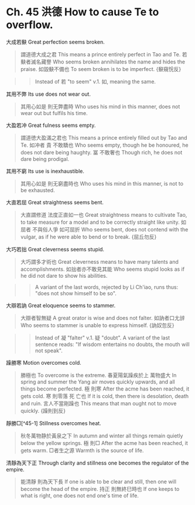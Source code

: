 # Ch. 45 洪德 How to cause Te to overflow.

大成若𡙇
Great perfection seems broken.

> 謂道德大成之君
This means a prince entirely perfect in Tao and Te.
若𡙇者滅名藏譽
Who seems broken annihilates the name and hides the praise.
如毀𡙇不備也
To seem broken is to be imperfect.
{𡙇窺恱反}

>> Instead of 若 "to seem" v.1. 如, meaning the same.

其用不弊
Its use does not wear out.

> 其用心如是
則无弊盡時
Who uses his mind in this manner,
does not wear out but fulfils his time.

大盈若冲
Great fulness seems empty.

> 謂道徳大盈滿之君也
This means a prince entirely filled out by Tao and Te.
如冲者
貴
不敢驕也
Who seems empty,
though he be honoured,
he does not dare being haughty.
冨
不敢奢也
Though rich,
he does not dare being prodigal.

其用不窮
Its use is inexhaustible.

> 其用心如是
則无窮盡時也
Who uses his mind in this manner,
is not to be exhausted.

大直若屈
Great straightness seems bent.

> 大直謂修道
法度正直如一也
Great straightness means to cultivate Tao,
to take measure for a model and to be correctly straight like unity.
如屈者
不與俗人爭
如可屈折
Who seems bent,
does not contend with the vulgar,
as if he were able to bend or to break.
{屈丘勿反}

大巧若拙
Great cleverness seems stupid.

> 大巧謂多才術也
Great cleverness means to have many talents and accomplishments.
如拙者亦不敢見其能
Who seems stupid looks as if he did not dare to show his abilities.

>> A variant of the last words, rejected by Li Ch'iao, runs thus:
"does not show himself to be so".

大辯若訥
Great eloquence seems to stammer.

> 大辯者智無疑
A great orator is wise and does not falter.
如訥者口尢辝
Who seems to stammer is unable to express himself.
{訥奴忽反}

>> Instead of 凝 "falter" v.1. 疑 "doubt".
A variant of the last sentence reads:
"If wisdom entertains no doubts, the mouth will not speak".

躁勝寒
Motion overcomes cold.

> 勝極也
To overcome is the extreme.
春夏陽氣躁疾於上
萬物盛大
In spring and summer the Yang air moves quickly upwards,
and all things become perfected.
極
則寒
After the acme has been reached,
it gets cold.
寒
則零落
死
亡也
If it is cold,
then there is desolation,
death
and ruin.
言人不當剛躁也
This means that man ought not to move quickly.
{躁則到反}

靜勝□[^45-1]
Stillness overcomes heat.

> 秋冬萬物静於黃泉之下
In autumn and winter all things remain quietly below the yellow springs.
極
則□
After the acme has been reached,
it gets warm.
□者生之源
Warmth is the source of life.

清靜為天下正
Through clarity and stillness one becomes the regulator of the empire.

> 能清靜
則為天下長
If one is able to be clear and still,
then one will become the head of the empire.
持正
則無終巳時也
If one keeps to what is right,
one does not end one's time of life.
